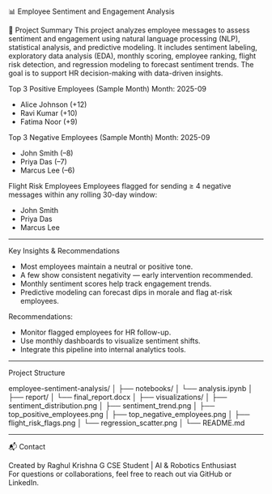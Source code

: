 📊 Employee Sentiment and Engagement Analysis

🧠 Project Summary
This project analyzes employee messages to assess sentiment and engagement using natural language processing (NLP), statistical analysis, and predictive modeling. It includes sentiment labeling, exploratory data analysis (EDA), monthly scoring, employee ranking, flight risk detection, and regression modeling to forecast sentiment trends. The goal is to support HR decision-making with data-driven insights.


Top 3 Positive Employees (Sample Month)
Month: 2025-09
- Alice Johnson (+12)
- Ravi Kumar (+10)
- Fatima Noor (+9)

Top 3 Negative Employees (Sample Month)
Month: 2025-09
- John Smith (–8)
- Priya Das (–7)
- Marcus Lee (–6)


Flight Risk Employees
Employees flagged for sending ≥ 4 negative messages within any rolling 30-day window:
- John Smith
- Priya Das
- Marcus Lee

---
Key Insights & Recommendations
- Most employees maintain a neutral or positive tone.
- A few show consistent negativity — early intervention recommended.
- Monthly sentiment scores help track engagement trends.
- Predictive modeling can forecast dips in morale and flag at-risk employees.

Recommendations:
- Monitor flagged employees for HR follow-up.
- Use monthly dashboards to visualize sentiment shifts.
- Integrate this pipeline into internal analytics tools.

---

Project Structure

employee-sentiment-analysis/
│
├── notebooks/
│   └── analysis.ipynb
│
├── report/
│   └── final_report.docx
│
├── visualizations/
│   ├── sentiment_distribution.png
│   ├── sentiment_trend.png
│   ├── top_positive_employees.png
│   ├── top_negative_employees.png
│   ├── flight_risk_flags.png
│   └── regression_scatter.png
│
└── README.md


---

📬 Contact

Created by Raghul Krishna G 
CSE Student | AI & Robotics Enthusiast  
For questions or collaborations, feel free to reach out via GitHub or LinkedIn.